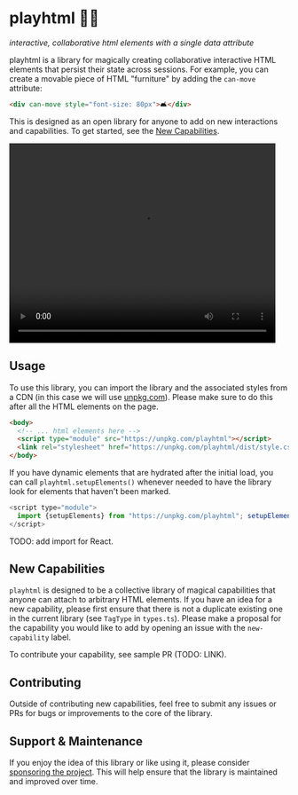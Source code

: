 # playhtml 🛝🌐

_interactive, collaborative html elements with a single data attribute_

playhtml is a library for magically creating collaborative interactive HTML elements that persist their state across sessions. For example, you can create a movable piece of HTML "furniture" by adding the `can-move` attribute:

```html
<div can-move style="font-size: 80px">🛋</div>
```

This is designed as an open library for anyone to add on new interactions and capabilities. To get started, see the [New Capabilities](#new-capabilities).

<video width="480" height="360" controls>
  <source src="./demo.mov" type="video/mp4">
</video>

## Usage

To use this library, you can import the library and the associated styles from a CDN (in this case we will use [unpkg.com](https://unpkg.com)). Please make sure to do this after all the HTML elements on the page.

```html
<body>
  <!-- ... html elements here -->
  <script type="module" src="https://unpkg.com/playhtml"></script>
  <link rel="stylesheet" href="https://unpkg.com/playhtml/dist/style.css" />
</body>
```

If you have dynamic elements that are hydrated after the initial load, you can call `playhtml.setupElements()` whenever needed to have the library look for elements that haven't been marked.

```js
<script type="module">
  import {setupElements} from "https://unpkg.com/playhtml"; setupElements();
</script>
```

TODO: add import for React.

## New Capabilities

`playhtml` is designed to be a collective library of magical capabilities that anyone can attach to arbitrary HTML elements. If you have an idea for a new capability, please first ensure that there is not a duplicate existing one in the current library (see `TagType` in `types.ts`). Please make a proposal for the capability you would like to add by opening an issue with the `new-capability` label.

To contribute your capability, see sample PR (TODO: LINK).

## Contributing

Outside of contributing new capabilities, feel free to submit any issues or PRs for bugs or improvements to the core of the library.

## Support & Maintenance

If you enjoy the idea of this library or like using it, please consider [sponsoring the project](https://github.com/sponsors/spencerc99). This will help ensure that the library is maintained and improved over time.
